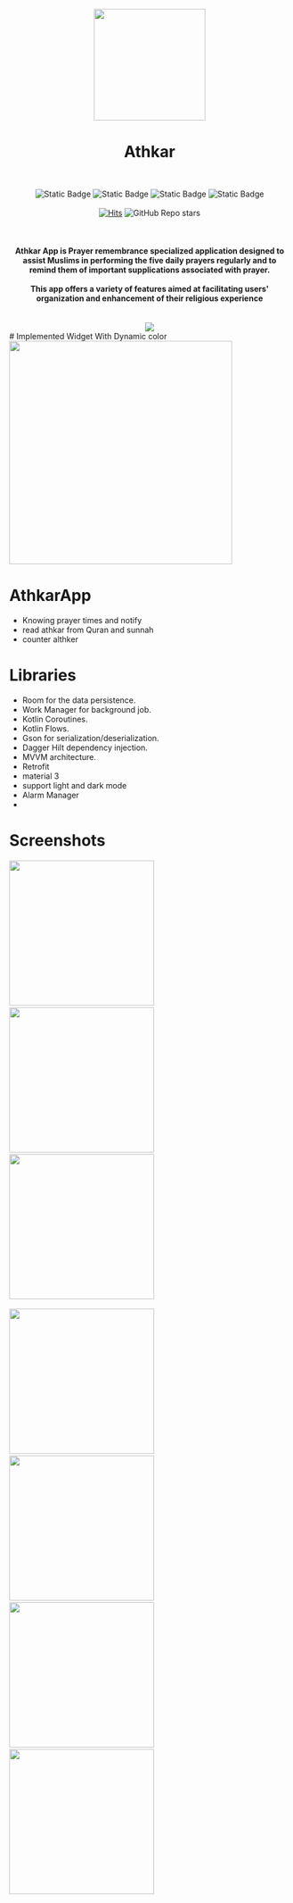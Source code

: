 <div align="center">
</br>
<img src="art/logo.png" width="200" />

</div>
<h1 align="center">Athkar</h1>

</br>
<p align = "center">
<img alt="Static Badge" src="https://img.shields.io/badge/API%2B28-brightgreen?style=for-the-badge&logo=android&logoColor=white">
<img alt="Static Badge" src="https://img.shields.io/badge/Kotlin-%237F52FF?style=for-the-badge&logo=kotlin&logoColor=white">
<img alt="Static Badge" src="https://img.shields.io/badge/Jetpack%20compose-%234285F4?style=for-the-badge&logo=jetpackcompose&logoColor=white">
<img alt="Static Badge" src="https://img.shields.io/badge/Material%203-%23526CFE?style=for-the-badge&logo=materialdesign&logoColor=white">
</br>
</br>
 <a href="https://hits.sh/github.com/salmanA169/AthkarApp/"><img alt="Hits" src="https://hits.sh/github.com/salmanA169/AthkarApp.svg?style=flat-square&color=54856b"/></a>
<img alt="GitHub Repo stars" src="https://img.shields.io/github/stars/salmanA169/AthkarApp?style=flat-square&color=ffff00">
</p>
</br>

<h4 align = "center">
 Athkar App is Prayer remembrance specialized application designed to assist Muslims in performing the five daily prayers regularly and to remind them of important supplications associated with prayer. 
 </br>
 </br>
 This app offers a variety of features aimed at facilitating users' organization and enhancement of their religious experience
</h4>

<div align="center">
</br>
<img src="art/banner.png"/>
</div>
# Implemented Widget With Dynamic color


<img src="https://github.com/salmanA169/AthkarApp/blob/master/screenshots/Screenshot_20221119-192614_One%20UI%20Home_2.jpg" width="400" >

# AthkarApp
- Knowing prayer times and notify 
- read athkar from Quran and sunnah
- counter althker
 # Libraries
 
 - Room for the data persistence.
 - Work Manager for background job.
 - Kotlin Coroutines.
 - Kotlin Flows.
 - Gson for serialization/deserialization.
 - Dagger Hilt dependency injection.
 - MVVM architecture. 
 - Retrofit
 - material 3
 - support light and dark mode
 - Alarm Manager
 - 

 
 # Screenshots
 
 <img src="https://github.com/salmanA169/AthkarApp/blob/master/screenshots/ebee38fc-346a-4ba4-9ac5-aae607f969ac.JPG" width="260" >&emsp;<img src="https://github.com/salmanA169/AthkarApp/blob/master/screenshots/c5c00c08-efcb-4a69-9b03-2c1d2c0aa3f2.JPG" width="260" >&emsp;<img src="https://github.com/salmanA169/AthkarApp/blob/master/screenshots/88530360-26b7-4b6a-a3cc-1e540d2981c3.JPG" width="260" >&emsp;
 
 <img src="https://github.com/salmanA169/AthkarApp/blob/master/screenshots/6f2d98f0-6a97-41b0-9b95-139c05b9ff84.JPG" width="260" >&emsp;<img src="https://github.com/salmanA169/AthkarApp/blob/master/screenshots/586a7fb7-13ba-4804-a9a8-f7721425e04d.JPG" width="260" >&emsp;<img src="https://github.com/salmanA169/AthkarApp/blob/master/screenshots/f8d4d687-9828-4006-806c-59665cbc9230.JPG" width="260" >&emsp;
 <img src="https://github.com/salmanA169/AthkarApp/blob/master/screenshots/73852ad8-dacf-42a5-a073-8c5f4bf56555.JPG" width="260" >&emsp;
